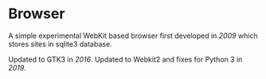# Browser

A simple experimental WebKit based browser first developed in _*2009*_ which stores sites in sqlite3 database.

Updated to GTK3 in _2016_.
Updated to Webkit2 and fixes for Python 3 in _2019_.
